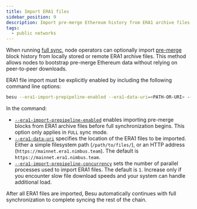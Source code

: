 ```yaml
---
title: Import ERA1 files
sidebar_position: 9
description: Import pre-merge Ethereum history from ERA1 archive files when using Full sync
tags:
  - public networks
---
```


When running [full sync](../concepts/node-sync.md#full-synchronization), node operators can optionally
import [pre-merge](https://ethereum.org/en/roadmap/merge/) block history from locally stored or remote ERA1 archive files. This method allows
nodes to bootstrap pre-merge Ethereum data without relying on peer-to-peer downloads.

ERA1 file import must be explicitly enabled by including the following command line options:

```bash
besu --era1-import-prepipeline-enabled --era1-data-uri=<PATH-OR-URI> --era1-import-prepipeline-concurrency=1
```

In the command:

- [`--era1-import-prepipeline-enabled`](../reference/cli/options.md#era1-import-prepipeline-enabled)
    enables importing pre-merge blocks from ERA1 archive files before full synchronization begins.
    This option only applies in `FULL` sync mode.
- [`--era1-data-uri`](../reference/cli/options.md#era1-data-uri) specifies the location of the ERA1
    files to be imported. Either a simple filesystem path (`/path/to/files/`), or an HTTP address
    (`https://mainnet.era1.nimbus.team`). The default is
    `https://mainnet.era1.nimbus.team`.
- [`--era1-import-prepipeline-concurrency`](../reference/cli/options.md#era1-import-prepipeline-concurrency)
    sets the number of parallel processes used to import ERA1 files. The default is `1`.
    Increase only if you encounter slow file download speeds and your system can handle additional load.

After all ERA1 files are imported, Besu automatically continues with full synchronization to complete
syncing the rest of the chain.